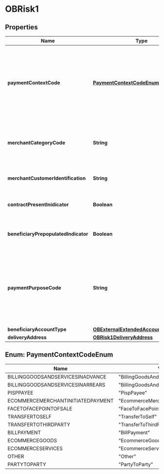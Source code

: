 # OBRisk1

## Properties
Name | Type | Description | Notes
------------ | ------------- | ------------- | -------------
**paymentContextCode** | [**PaymentContextCodeEnum**](#PaymentContextCodeEnum) | Specifies the payment context * BillPayment - @deprecated * EcommerceGoods - @deprecated * EcommerceServices - @deprecated * Other - @deprecated * PartyToParty - @deprecated  |  [optional]
**merchantCategoryCode** | **String** | Category code conform to ISO 18245, related to the type of services or goods the merchant provides for the transaction. |  [optional]
**merchantCustomerIdentification** | **String** | The unique customer identifier of the PSU with the merchant. |  [optional]
**contractPresentInidicator** | **Boolean** | Indicates if Payee has a contractual relationship with the PISP. |  [optional]
**beneficiaryPrepopulatedIndicator** | **Boolean** | Indicates if PISP has immutably prepopulated payment details in for the PSU. |  [optional]
**paymentPurposeCode** | **String** | Category code, related to the type of services or goods that corresponds to the underlying purpose of the payment that conforms to Recommended UK Purpose Code in ISO 20022 Payment Messaging List |  [optional]
**beneficiaryAccountType** | [**OBExternalExtendedAccountType1Code**](OBExternalExtendedAccountType1Code.md) |  |  [optional]
**deliveryAddress** | [**OBRisk1DeliveryAddress**](OBRisk1DeliveryAddress.md) |  |  [optional]

<a name="PaymentContextCodeEnum"></a>
## Enum: PaymentContextCodeEnum
Name | Value
---- | -----
BILLINGGOODSANDSERVICESINADVANCE | &quot;BillingGoodsAndServicesInAdvance&quot;
BILLINGGOODSANDSERVICESINARREARS | &quot;BillingGoodsAndServicesInArrears&quot;
PISPPAYEE | &quot;PispPayee&quot;
ECOMMERCEMERCHANTINITIATEDPAYMENT | &quot;EcommerceMerchantInitiatedPayment&quot;
FACETOFACEPOINTOFSALE | &quot;FaceToFacePointOfSale&quot;
TRANSFERTOSELF | &quot;TransferToSelf&quot;
TRANSFERTOTHIRDPARTY | &quot;TransferToThirdParty&quot;
BILLPAYMENT | &quot;BillPayment&quot;
ECOMMERCEGOODS | &quot;EcommerceGoods&quot;
ECOMMERCESERVICES | &quot;EcommerceServices&quot;
OTHER | &quot;Other&quot;
PARTYTOPARTY | &quot;PartyToParty&quot;
